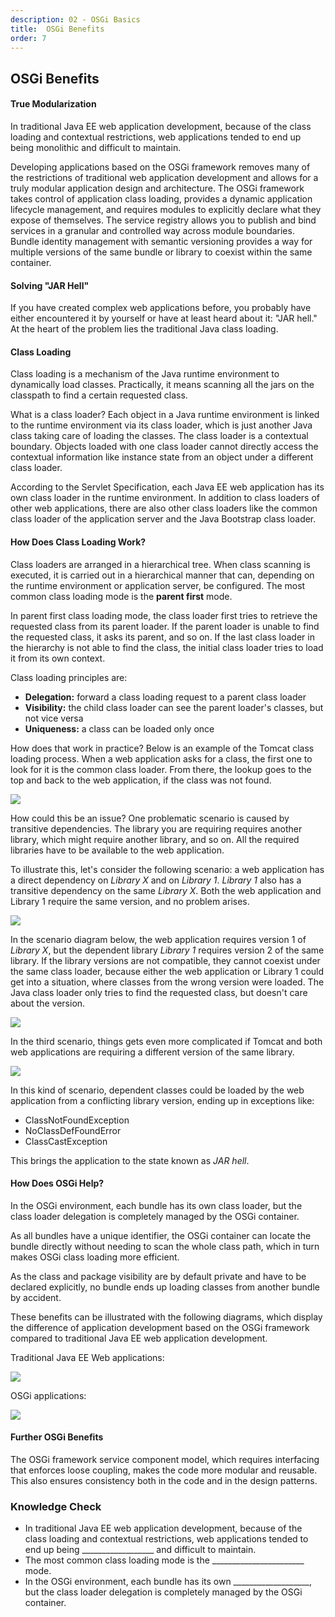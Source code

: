 ```yaml
---
description: 02 - OSGi Basics
title:  OSGi Benefits
order: 7
---
```


## OSGi Benefits

#### True Modularization

In traditional Java EE web application development, because of the class loading and contextual restrictions, web applications tended to end up being monolithic and difficult to maintain.

Developing applications based on the OSGi framework removes many of the restrictions of traditional web application development and allows for a truly modular application design and architecture. The OSGi framework takes control of application class loading, provides a dynamic application lifecycle management, and requires modules to explicitly declare what they expose of themselves. The service registry allows you to publish and bind services in a granular and controlled way across module boundaries. Bundle identity management with semantic versioning provides a way for multiple versions of the same bundle or library to coexist within the same container. 

#### Solving "JAR Hell"

If you have created complex web applications before, you probably have either encountered it by yourself or have at least heard about it: "JAR hell." At the heart of the problem lies the traditional Java class loading.

#### Class Loading

Class loading is a mechanism of the Java runtime environment to dynamically load classes. Practically, it means scanning all the jars on the classpath to find a certain requested class. 

What is a class loader? Each object in a Java runtime environment is linked to the runtime environment via its class loader, which is just another Java class taking care of loading the classes. The class loader is a contextual boundary. Objects loaded with one class loader cannot directly access the contextual information like instance state from an object under a different class loader.

According to the Servlet Specification, each Java EE web application has its own class loader in the runtime environment. In addition to class loaders of other web applications, there are also other class loaders like the common class loader of the application server and the Java Bootstrap class loader.

#### How Does Class Loading Work?

Class loaders are arranged in a hierarchical tree. When class scanning is executed, it is carried out in a hierarchical manner that can, depending on the runtime environment or application server, be configured. The most common class loading mode is the __parent first__ mode.

In parent first class loading mode, the class loader first tries to retrieve the requested class from its parent loader. If the parent loader is unable to find the requested class, it asks its parent, and so on. If the last class loader in the hierarchy is not able to find the class, the initial class loader tries to load it from its own context. 

Class loading principles are:

* __Delegation:__ forward a class loading request to a parent class loader 
* __Visibility:__ the child class loader can see the parent loader's classes, but not vice versa
* __Uniqueness:__ a class can be loaded only once

How does that work in practice? Below is an example of the Tomcat class loading process. When a web application asks for a class, the first one to look for it is the common class loader. From there, the lookup goes to the top and back to the web application, if the class was not found.

<img src="../images/tomcat-class-loading-hierarchy.png" style="max-height:22%;" />

How could this be an issue? One problematic scenario is caused by transitive dependencies. The library you are requiring requires another library, which might require another library, and so on. All the required libraries have to be available to the web application. 

To illustrate this, let's consider the following scenario: a web application has a direct dependency on *Library X* and on *Library 1*. *Library 1* also has a transitive dependency on the same *Library X*. Both the web application and Library 1 require the same version, and no problem arises.

<img src="../images/jar-hell-1.png" style="max-height:18%;" />

In the scenario diagram below, the web application requires version 1 of *Library X*, but the dependent library *Library 1* requires version 2 of the same library. If the library versions are not compatible, they cannot coexist under the same class loader, because either the web application or Library 1 could get into a situation, where classes from the wrong version were loaded. The Java class loader only tries to find the requested class, but doesn't care about the version.

<img src="../images/jar-hell-2.png" style="max-height:20%;" />

In the third scenario, things gets even more complicated if Tomcat and both web applications are requiring a different version of the same library.

<img src="../images/jar-hell-3.png" style="max-height:24%;" />

In this kind of scenario, dependent classes could be loaded by the web application from a conflicting library version, ending up in exceptions like:

* ClassNotFoundException 
* NoClassDefFoundError
* ClassCastException 

This brings the application to the state known as *JAR hell*.

#### How Does OSGi Help?

In the OSGi environment, each bundle has its own class loader, but the class loader delegation is completely managed by the OSGi container.

As all bundles have a unique identifier, the OSGi container can locate the bundle directly without needing to scan the whole class path, which in turn makes OSGi class loading more efficient.

As the class and package visibility are by default private and have to be declared explicitly, no bundle ends up loading classes from another bundle by accident.

These benefits can be illustrated with the following diagrams, which display the difference of application development based on the OSGi framework compared to traditional Java EE web application development.

Traditional Java EE Web applications:

<img src="../images/traditional-webapp.png" style="max-height:30%;" />

OSGi applications:

<img src="../images/osgi-application.png" style="max-height:28%;" />

#### Further OSGi Benefits

The OSGi framework service component model, which requires interfacing that enforces loose coupling, makes the code more modular and reusable. This also ensures consistency both in the code and in the design patterns.

<div class="summary-chapter">
<h3>Knowledge Check</h3>
<ul>
	<li>In traditional Java EE web application development, because of the class loading and contextual restrictions, web applications tended to end up being __________________ and difficult to maintain.</li>
	<li>The most common class loading mode is the _______________________ mode.</li>
	<li>In the OSGi environment, each bundle has its own ___________________, but the class loader delegation is completely managed by the OSGi container.</li>
</ul>
</div>
